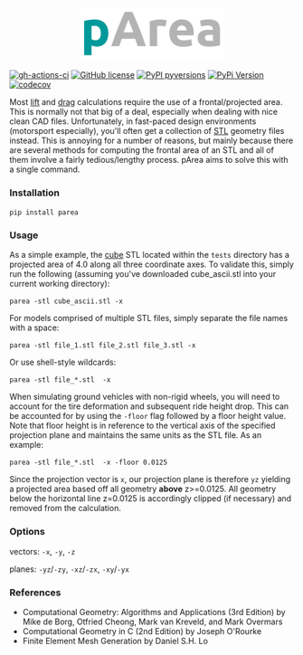 <p align="center"><img src="https://raw.githubusercontent.com/nathanrooy/p-area/main/logo/logo.png" width="50%"></p>

[![gh-actions-ci](https://img.shields.io/github/workflow/status/nathanrooy/p-area/ci?style=flat-square)](https://github.com/nathanrooy/p-area/actions?query=workflow%3Aci)
[![GitHub license](https://img.shields.io/github/license/nathanrooy/p-area?style=flat-square)](https://github.com/nathanrooy/p-area/blob/master/LICENSE)
[![PyPI pyversions](https://img.shields.io/pypi/pyversions/parea.svg?style=flat-square)](https://pypi.org/pypi/parea/)
[![PyPi Version](https://img.shields.io/pypi/v/parea.svg?style=flat-square)](https://pypi.org/project/parea)
[![codecov](https://img.shields.io/codecov/c/github/nathanrooy/p-area.svg?style=flat-square)](https://codecov.io/gh/nathanrooy/p-area)

Most <a target="_blank" href="https://en.wikipedia.org/wiki/Lift_coefficient">lift</a> and <a target="_blank" href="https://en.wikipedia.org/wiki/Drag_coefficient">drag</a> calculations require the use of a frontal/projected area. This is normally not that big of a deal, especially when dealing with nice clean CAD files. Unfortunately, in fast-paced design environments (motorsport especially), you'll often get a collection of <a target="_blank" href="https://en.wikipedia.org/wiki/STL_(file_format)">STL</a> geometry files instead. This is annoying for a number of reasons, but mainly because there are several methods for computing the frontal area of an STL and all of them involve a fairly tedious/lengthy process. pArea aims to solve this with a single command.


### Installation
```
pip install parea
```

### Usage
As a simple example, the <a target="_blank" href="https://github.com/nathanrooy/p-area/blob/main/tests/data/cube_ascii.stl">cube</a> STL located within the `tests` directory has a projected area of 4.0 along all three coordinate axes. To validate this, simply run the following (assuming you've downloaded cube_ascii.stl into your current working directory):

```
parea -stl cube_ascii.stl -x
```

For models comprised of multiple STL files, simply separate the file names with a space:

```
parea -stl file_1.stl file_2.stl file_3.stl -x
```

Or use shell-style wildcards:

```
parea -stl file_*.stl  -x
```

When simulating ground vehicles with non-rigid wheels, you will need to account for the tire deformation and subsequent ride height drop. This can be accounted for by using the `-floor` flag followed by a floor height value. Note that floor height is in reference to the vertical axis of the specified projection plane and maintains the same units as the STL file. As an example:

```
parea -stl file_*.stl  -x -floor 0.0125
```
Since the projection vector is `x`, our projection plane is therefore `yz` yielding a projected area based off all geometry <b>above</b> z>=0.0125. All geometry below the horizontal line z=0.0125 is accordingly clipped (if necessary) and removed from the calculation.

### Options
vectors: `-x`, `-y`, `-z`

planes: `-yz`/`-zy`, `-xz`/`-zx`, `-xy`/`-yx`

### References
- Computational Geometry: Algorithms and Applications (3rd Edition) by Mike de Borg, Otfried Cheong, Mark van Kreveld, and Mark Overmars
- Computational Geometry in C (2nd Edition) by Joseph O'Rourke
- Finite Element Mesh Generation by Daniel S.H. Lo

